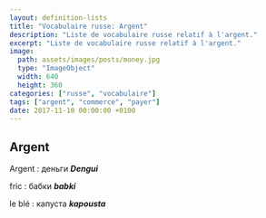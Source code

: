 ```yaml
---
layout: definition-lists
title: "Vocabulaire russe: Argent"
description: "Liste de vocabulaire russe relatif à l'argent."
excerpt: "Liste de vocabulaire russe relatif à l'argent."
image:
  path: assets/images/posts/money.jpg
  type: "ImageObject"
  width: 640
  height: 360
categories: ["russe", "vocabulaire"]
tags: ["argent", "commerce", "payer"]
date: 2017-11-10 00:00:00 +0100
---
```


## Argent

Argent
: деньги
*__Dengui__*

fric
: бабки
*__babki__*

le blé
: капуста
*__kapousta__*
